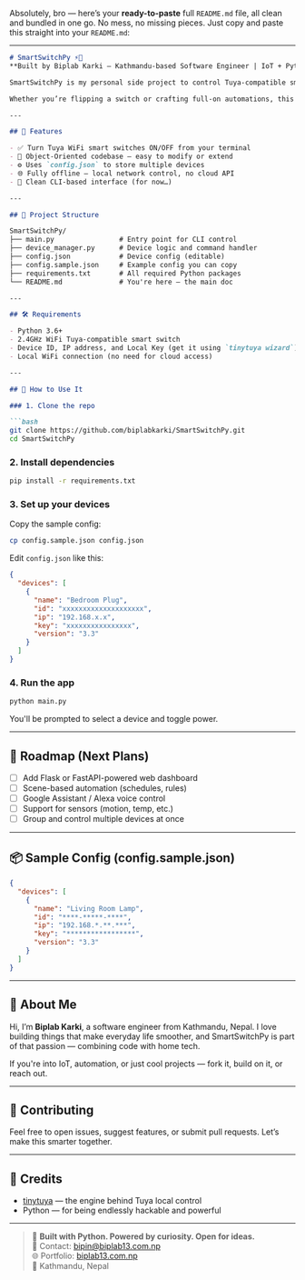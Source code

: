 Absolutely, bro — here’s your **ready-to-paste** full `README.md` file, all clean and bundled in one go. No mess, no missing pieces. Just copy and paste this straight into your `README.md`:

---

```markdown
# SmartSwitchPy ⚡🧠  
**Built by Biplab Karki – Kathmandu-based Software Engineer | IoT + Python Enthusiast**

SmartSwitchPy is my personal side project to control Tuya-compatible smart switches using Python and the `tinytuya` library. This is for devs, tinkerers, and smart home explorers who want full **local** control — no cloud or app dependency.

Whether you’re flipping a switch or crafting full-on automations, this repo gives you a solid, scalable base to build from.

---

## 🚀 Features

- ✅ Turn Tuya WiFi smart switches ON/OFF from your terminal  
- 🧠 Object-Oriented codebase — easy to modify or extend  
- ⚙️ Uses `config.json` to store multiple devices  
- 🌐 Fully offline – local network control, no cloud API  
- 🔧 Clean CLI-based interface (for now…)

---

## 📁 Project Structure

SmartSwitchPy/
├── main.py                # Entry point for CLI control
├── device_manager.py      # Device logic and command handler
├── config.json            # Device config (editable)
├── config.sample.json     # Example config you can copy
├── requirements.txt       # All required Python packages
└── README.md              # You're here – the main doc

---

## 🛠 Requirements

- Python 3.6+  
- 2.4GHz WiFi Tuya-compatible smart switch  
- Device ID, IP address, and Local Key (get it using `tinytuya wizard`)  
- Local WiFi connection (no need for cloud access)

---

## 🧪 How to Use It

### 1. Clone the repo

```bash
git clone https://github.com/biplabkarki/SmartSwitchPy.git
cd SmartSwitchPy
```

### 2. Install dependencies

```bash
pip install -r requirements.txt
```

### 3. Set up your devices

Copy the sample config:

```bash
cp config.sample.json config.json
```

Edit `config.json` like this:

```json
{
  "devices": [
    {
      "name": "Bedroom Plug",
      "id": "xxxxxxxxxxxxxxxxxxxx",
      "ip": "192.168.x.x",
      "key": "xxxxxxxxxxxxxxxx",
      "version": "3.3"
    }
  ]
}
```

### 4. Run the app

```bash
python main.py
```

You'll be prompted to select a device and toggle power.

---

## 🌱 Roadmap (Next Plans)

- [ ] Add Flask or FastAPI-powered web dashboard  
- [ ] Scene-based automation (schedules, rules)  
- [ ] Google Assistant / Alexa voice control  
- [ ] Support for sensors (motion, temp, etc.)  
- [ ] Group and control multiple devices at once

---

## 📦 Sample Config (config.sample.json)

```json
{
  "devices": [
    {
      "name": "Living Room Lamp",
      "id": "****-*****-****",
      "ip": "192.168.*.**.***",
      "key": "*****************",
      "version": "3.3"
    }
  ]
}
```

---

## 🙌 About Me

Hi, I’m **Biplab Karki**, a software engineer from Kathmandu, Nepal. I love building things that make everyday life smoother, and SmartSwitchPy is part of that passion — combining code with home tech.

If you're into IoT, automation, or just cool projects — fork it, build on it, or reach out.

---

## 🤝 Contributing

Feel free to open issues, suggest features, or submit pull requests. Let’s make this smarter together.

---

## 🙏 Credits

- [tinytuya](https://github.com/jasonacox/tinytuya) — the engine behind Tuya local control  
- Python — for being endlessly hackable and powerful

---

> 🔌 **Built with Python. Powered by curiosity. Open for ideas.**  
> 📧 Contact: bipin@biplab13.com.np  
> 🌐 Portfolio: [biplab13.com.np](https://biplab13.com.np)  
> 🏡 Kathmandu, Nepal